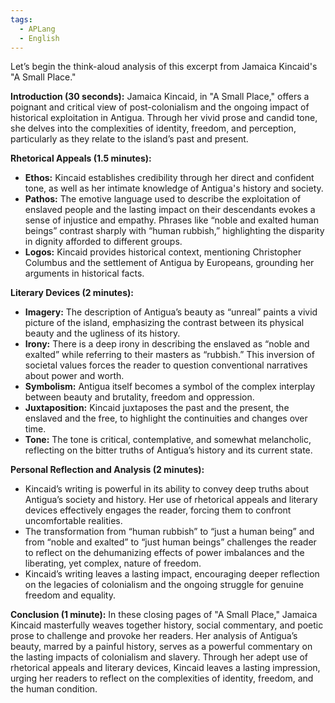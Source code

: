 ```yaml
---
tags:
  - APLang
  - English
---
```



Let’s begin the think-aloud analysis of this excerpt from Jamaica Kincaid's "A Small Place."

**Introduction (30 seconds):** Jamaica Kincaid, in "A Small Place," offers a poignant and critical view of post-colonialism and the ongoing impact of historical exploitation in Antigua. Through her vivid prose and candid tone, she delves into the complexities of identity, freedom, and perception, particularly as they relate to the island’s past and present.

**Rhetorical Appeals (1.5 minutes):**

- **Ethos:** Kincaid establishes credibility through her direct and confident tone, as well as her intimate knowledge of Antigua's history and society.
- **Pathos:** The emotive language used to describe the exploitation of enslaved people and the lasting impact on their descendants evokes a sense of injustice and empathy. Phrases like “noble and exalted human beings” contrast sharply with “human rubbish,” highlighting the disparity in dignity afforded to different groups.
- **Logos:** Kincaid provides historical context, mentioning Christopher Columbus and the settlement of Antigua by Europeans, grounding her arguments in historical facts.

**Literary Devices (2 minutes):**

- **Imagery:** The description of Antigua’s beauty as “unreal” paints a vivid picture of the island, emphasizing the contrast between its physical beauty and the ugliness of its history.
- **Irony:** There is a deep irony in describing the enslaved as “noble and exalted” while referring to their masters as “rubbish.” This inversion of societal values forces the reader to question conventional narratives about power and worth.
- **Symbolism:** Antigua itself becomes a symbol of the complex interplay between beauty and brutality, freedom and oppression.
- **Juxtaposition:** Kincaid juxtaposes the past and the present, the enslaved and the free, to highlight the continuities and changes over time.
- **Tone:** The tone is critical, contemplative, and somewhat melancholic, reflecting on the bitter truths of Antigua’s history and its current state.

**Personal Reflection and Analysis (2 minutes):**

- Kincaid’s writing is powerful in its ability to convey deep truths about Antigua’s society and history. Her use of rhetorical appeals and literary devices effectively engages the reader, forcing them to confront uncomfortable realities.
- The transformation from “human rubbish” to “just a human being” and from “noble and exalted” to “just human beings” challenges the reader to reflect on the dehumanizing effects of power imbalances and the liberating, yet complex, nature of freedom.
- Kincaid’s writing leaves a lasting impact, encouraging deeper reflection on the legacies of colonialism and the ongoing struggle for genuine freedom and equality.

**Conclusion (1 minute):** In these closing pages of "A Small Place," Jamaica Kincaid masterfully weaves together history, social commentary, and poetic prose to challenge and provoke her readers. Her analysis of Antigua’s beauty, marred by a painful history, serves as a powerful commentary on the lasting impacts of colonialism and slavery. Through her adept use of rhetorical appeals and literary devices, Kincaid leaves a lasting impression, urging her readers to reflect on the complexities of identity, freedom, and the human condition.
